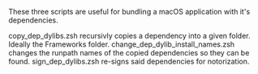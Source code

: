 These three scripts are useful for bundling a macOS application with it's dependencies.

copy_dep_dylibs.zsh recursivly copies a dependency into a given folder. Ideally the Frameworks folder.
change_dep_dylib_install_names.zsh changes the runpath names of the copied dependencies so they can be found. 
sign_dep_dylibs.zsh re-signs said dependencies for notorization.
